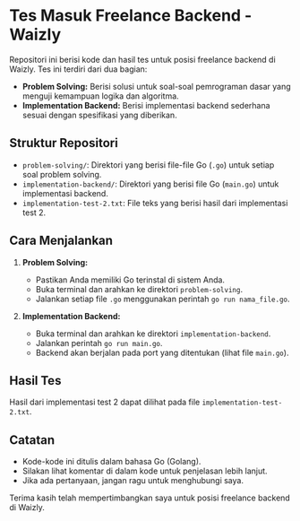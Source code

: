# Tes Masuk Freelance Backend - Waizly

Repositori ini berisi kode dan hasil tes untuk posisi freelance backend di Waizly. Tes ini terdiri dari dua bagian:

*   **Problem Solving:** Berisi solusi untuk soal-soal pemrograman dasar yang menguji kemampuan logika dan algoritma.
*   **Implementation Backend:** Berisi implementasi backend sederhana sesuai dengan spesifikasi yang diberikan.

## Struktur Repositori

*   `problem-solving/`: Direktori yang berisi file-file Go (`.go`) untuk setiap soal problem solving.
*   `implementation-backend/`: Direktori yang berisi file Go (`main.go`) untuk implementasi backend.
*   `implementation-test-2.txt`: File teks yang berisi hasil dari implementasi test 2.

## Cara Menjalankan

1.  **Problem Solving:**
    *   Pastikan Anda memiliki Go terinstal di sistem Anda.
    *   Buka terminal dan arahkan ke direktori `problem-solving`.
    *   Jalankan setiap file `.go` menggunakan perintah `go run nama_file.go`.

2.  **Implementation Backend:**
    *   Buka terminal dan arahkan ke direktori `implementation-backend`.
    *   Jalankan perintah `go run main.go`.
    *   Backend akan berjalan pada port yang ditentukan (lihat file `main.go`).

## Hasil Tes

Hasil dari implementasi test 2 dapat dilihat pada file `implementation-test-2.txt`.

## Catatan

*   Kode-kode ini ditulis dalam bahasa Go (Golang).
*   Silakan lihat komentar di dalam kode untuk penjelasan lebih lanjut.
*   Jika ada pertanyaan, jangan ragu untuk menghubungi saya.

Terima kasih telah mempertimbangkan saya untuk posisi freelance backend di Waizly.